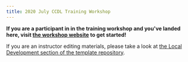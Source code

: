 ```yaml
---
title: 2020 July CCDL Training Workshop
---
```


**If you are a participant in in the training workshop and you've landed here, visit [the workshop website](https://alexslemonade.github.io/2020-july-training/) to get started!**


If you are an instructor editing materials, please take a look at [the Local Development section of the template repository](https://github.com/AlexsLemonade/training-specific-template#local-development).
